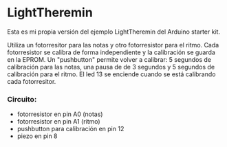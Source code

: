 # LightTheremin #

Esta es mi propia versión del ejemplo LightTheremin del Arduino starter kit.

Utiliza un fotorresitor para las notas y otro fotorresistor para el ritmo.
Cada fotorresistor se calibra de forma independiente y la calibración se guarda en la EPROM.
Un "pushbutton" permite volver a calibrar: 5 segundos de calibración para las notas, una pausa de
de 3 segundos y 5 segundos de calibración para el ritmo. El led 13 se enciende cuando se está 
calibrando cada fotorresitor.  

### Circuito: ###
* fotorresistor en pin A0 (notas)
* fotorresistor en pin A1 (ritmo)
* pushbutton para calibración en pin 12
* piezo en pin 8
